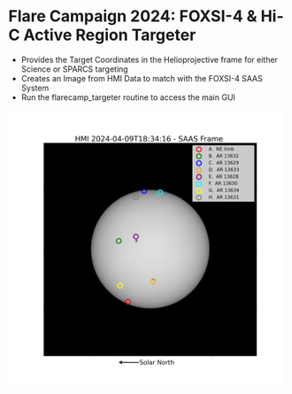 # Flare Campaign 2024: FOXSI-4 & Hi-C Active Region Targeter
- Provides the Target Coordinates in the Helioprojective frame for either Science or SPARCS targeting
- Creates an Image from HMI Data to match with the FOXSI-4 SAAS System
- Run the flarecamp_targeter routine to access the main GUI

<img src="https://github.com/orromeo/foxsi_targeter/blob/master/HMI_Image.png?raw=true" width="500">
